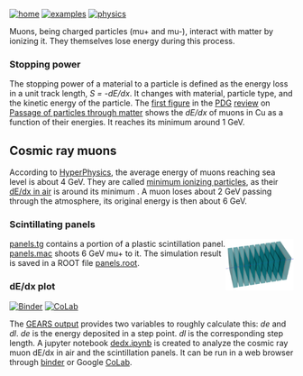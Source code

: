 [![home](https://img.shields.io/badge/gears-home-blue?style=flat)](../../..)
[![examples](https://img.shields.io/badge/gears-examples-green?style=flat)](../..)
[![physics](https://img.shields.io/badge/physics-processes-red?style=flat)](..)

Muons, being charged particles (mu+ and mu-), interact with matter by ionizing it. They themselves lose energy during this process.

### Stopping power

The stopping power of a material to a particle is defined as the energy loss in a unit track length, _S = -dE/dx_. It changes with material, particle type, and the kinetic energy of the particle. The [first figure](https://pdg.lbl.gov/2022/web/viewer.html?file=../figures/passage/figures/rpp_icru49_cu_col.pdf) in the [PDG][] [review][] on [Passage of particles through matter](https://pdg.lbl.gov/2022/reviews/rpp2022-rev-passage-particles-matter.pdf) shows the *dE/dx* of muons in Cu as a function of their energies. It reaches its minimum around 1 GeV.

## Cosmic ray muons
According to [HyperPhysics][], the average energy of muons reaching sea level is about 4 GeV. They are called [minimum ionizing particles][mip], as their [dE/dx in air](https://pdg.lbl.gov/2022/web/viewer.html?file=../figures/passage/figures/dedx_table_98.pdf) is around its minimum . A muon loses about 2 GeV passing through the atmosphere, its original energy is then about 6 GeV.

### Scintillating panels

<a href="http://physino.xyz/gears/examples/physics/muon/panels.html"><img align="right" width="120px" src="panels.png"/></a>

[panels.tg](panels.tg) contains a portion of a plastic scintillation panel. [panels.mac](panels.mac) shoots 6 GeV mu+ to it. The simulation result is saved in a ROOT file [panels.root](https://drive.google.com/file/d/1cnNmpTQE_vNGnnvs69aLsdNQHyFfeypM/view?usp=sharing).

### dE/dx plot

[![Binder](https://mybinder.org/badge_logo.svg)](https://mybinder.org/v2/gh/jintonic/gears/HEAD?labpath=examples%2Fphysics%2Fmuon%2Fdedx.ipynb)
[![CoLab](https://img.shields.io/badge/Google-CoLab-red?style=flat)](https://colab.research.google.com/github/jintonic/gears/blob/master/examples/physics/muon/dedx.ipynb)

The [GEARS output](../../output#step-point) provides two variables to roughly calculate this: _de_ and _dl_. _de_ is the energy deposited in a step point. _dl_ is the corresponding step length. A jupyter notebook [dedx.ipynb](dedx.ipynb) is created to analyze the cosmic ray muon dE/dx in air and the scintillation panels. It can be run in a web browser through [binder][] or Google [CoLab][].

[mip]: https://pdg.lbl.gov/2022/web/viewer.html?file=../figures/passage/figures/rpp_icru49_cu_col.pdf
[HyperPhysics]: http://hyperphysics.phy-astr.gsu.edu/hbase/Particles/muonatm.html
[PDG]: https://pdg.lbl.gov
[review]: https://pdg.lbl.gov/2022/reviews
[binder]: https://mybinder.org/v2/gh/jintonic/gears/HEAD?labpath=examples%2Fphysics%2Fmuon%2Fdedx.ipynb
[CoLab]: https://colab.research.google.com/github/jintonic/gears/blob/master/examples/physics/muon/dedx.ipynb
